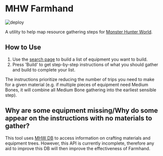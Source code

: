 # MHW Farmhand

![deploy](https://github.com/ChristopherJMiller/mhw-farmhand/workflows/deploy/badge.svg?branch=mainline)

A utility to help map resource gathering steps for [Monster Hunter World](https://monsterhunterworld.wiki.fextralife.com/Monster+Hunter+World+Wiki).

## How to Use

1. Use the [search page](http://chrismiller.xyz/mhw-farmhand) to build a list of equipment you want to build.
2. Press 'Build' to get step-by-step instructions of what you should gather and build to complete your list.

The instructions prioritize reducing the number of trips you need to make for a given material (e.g. if multiple pieces of equipment need Medium Bones, it will combine all Medium Bone gathering into the earliest sensible step).

## Why are some equipment missing/Why do some appear on the instructions with no materials to gather?

This tool uses [MHW DB](https://docs.mhw-db.com/) to access information on crafting materials and equipment trees. However, this API is currently incomplete, therefore any aid to improve this DB will then improve the effectiveness of Farmhand.